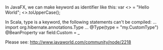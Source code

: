 In JavaFX, we can make keyword as identifier like this:
var <<delete>> = "Hello World";
<<delete>>.toUpperCase();

In Scala, type is a keyword, the following statements can't be compiled:
...
import org.hibernate.annotations.Type
...
@Type(type = "my.CustomType")
@BeanProperty
var field:Custom = _

Please see: http://www.javaworld.com/community/node/2218

